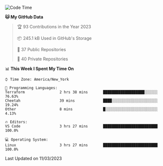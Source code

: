 <!--START_SECTION:waka-->
![Code Time](http://img.shields.io/badge/Code%20Time-137%20hrs%2026%20mins-blue)

**🐱 My GitHub Data** 

> 🏆 93 Contributions in the Year 2023
 > 
> 📦 245.1 kB Used in GitHub's Storage 
 > 
> 📜 37 Public Repositories 
 > 
> 🔑 40 Private Repositories  
 > 
📊 **This Week I Spent My Time On** 

```text
⌚︎ Time Zone: America/New_York

💬 Programming Languages: 
Terraform                2 hrs 38 mins       ███████████████████░░░░░░   76.63% 
Cheetah                  39 mins             ████░░░░░░░░░░░░░░░░░░░░░   19.24% 
Other                    8 mins              █░░░░░░░░░░░░░░░░░░░░░░░░   4.13%

🔥 Editors: 
VS Code                  3 hrs 27 mins       █████████████████████████   100.0%

💻 Operating System: 
Linux                    3 hrs 27 mins       █████████████████████████   100.0%

```


 Last Updated on 11/03/2023
<!--END_SECTION:waka-->